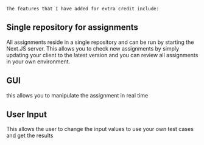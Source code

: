 `The features that I have added for extra credit include:`

## Single repository for assignments

All assignments reside in a single repository and can be run by starting the Next.JS server. This allows you to check new assignments by simply updating your client to the latest version and you can review all assignments in your own environment.

## GUI

this allows you to manipulate the assignment in real time

## User Input

This allows the user to change the input values to use your own test cases and get the results
